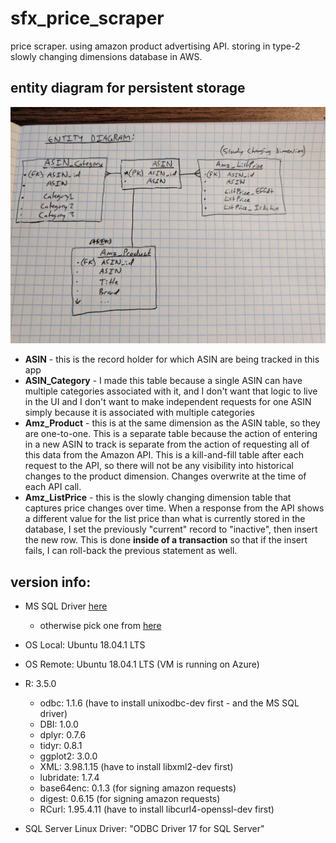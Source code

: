 # sfx_price_scraper
price scraper. using amazon product advertising API. storing in type-2 slowly changing dimensions database in AWS.


## entity diagram for persistent storage


![entity diagram](static_assets/Entity_Diagram-min.jpg)


* **ASIN** - this is the record holder for which ASIN are being tracked in this app
* **ASIN_Category** - I made this table because a single ASIN can have multiple categories associated with it, and I don't want that logic to live in the UI and I don't want to make independent requests for one ASIN simply because it is associated with multiple categories
* **Amz_Product** - this is at the same dimension as the ASIN table, so they are one-to-one. This is a separate table because the action of entering in a new ASIN to track is separate from the action of requesting all of this data from the Amazon API. This is a kill-and-fill table after each request to the API, so there will not be any visibility into historical changes to the product dimension. Changes overwrite at the time of each API call.
* **Amz_ListPrice** - this is the slowly changing dimension table that captures price changes over time. When a response from the API shows a different value for the list price than what is currently stored in the database, I set the previously "current" record to "inactive", then insert the new row. This is done **inside of a transaction** so that if the insert fails, I can roll-back the previous statement as well.

## version info:

* MS SQL Driver [here](https://packages.microsoft.com/ubuntu/18.04/prod/pool/main/m/msodbcsql17/)
    - otherwise pick one from [here](https://docs.microsoft.com/en-us/sql/connect/odbc/download-odbc-driver-for-sql-server?view=sql-server-2017)

* OS Local:  Ubuntu 18.04.1 LTS
* OS Remote: Ubuntu 18.04.1 LTS (VM is running on Azure)
* R: 3.5.0
    - odbc: 1.1.6  (have to install unixodbc-dev first - and the MS SQL driver)
    - DBI: 1.0.0
    - dplyr: 0.7.6
    - tidyr: 0.8.1
    - ggplot2: 3.0.0
    - XML: 3.98.1.15  (have to install libxml2-dev first)
    - lubridate: 1.7.4
    - base64enc: 0.1.3 (for signing amazon requests)
    - digest: 0.6.15   (for signing amazon requests)
    - RCurl: 1.95.4.11 (have to install libcurl4-openssl-dev first)
* SQL Server Linux Driver: "ODBC Driver 17 for SQL Server"







